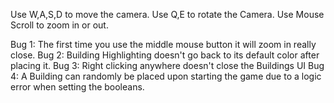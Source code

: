 Use W,A,S,D to move the camera.
Use Q,E to rotate the Camera.
Use Mouse Scroll to zoom in or out.

Bug 1: The first time you use the middle mouse button it will zoom in really close.
Bug 2: Building Highlighting doesn't go back to its default color after placing it.
Bug 3: Right clicking anywhere doesn't close the Buildings UI
Bug 4: A Building can randomly be placed upon starting the game due to a logic error when setting the booleans.
